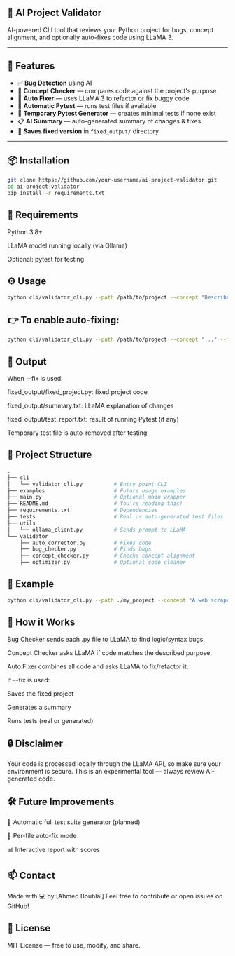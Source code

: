 ## 🧠 AI Project Validator

AI-powered CLI tool that reviews your Python project for bugs, concept alignment, and optionally auto-fixes code using LLaMA 3.

---

## 🚀 Features

- ✅ **Bug Detection** using AI
- 🧠 **Concept Checker** — compares code against the project's purpose
- 🤖 **Auto Fixer** — uses LLaMA 3 to refactor or fix buggy code
- 🧪 **Automatic Pytest** — runs test files if available
- 🧹 **Temporary Pytest Generator** — creates minimal tests if none exist
- 📋 **AI Summary** — auto-generated summary of changes & fixes
- 📂 **Saves fixed version** in `fixed_output/` directory

---

## 📦 Installation

```bash
git clone https://github.com/your-username/ai-project-validator.git
cd ai-project-validator
pip install -r requirements.txt
```
## 🧠 Requirements
Python 3.8+

LLaMA model running locally (via Ollama)

Optional: pytest for testing

## ⚙️ Usage
```bash
python cli/validator_cli.py --path /path/to/project --concept "Describe the project purpose here"
```
## 👉 To enable auto-fixing:
```bash
python cli/validator_cli.py --path /path/to/project --concept "..." --fix
```
## 📁 Output
When --fix is used:

fixed_output/fixed_project.py: fixed project code

fixed_output/summary.txt: LLaMA explanation of changes

fixed_output/test_report.txt: result of running Pytest (if any)

Temporary test file is auto-removed after testing

## 📂 Project Structure
```bash
.
├── cli
│   └── validator_cli.py          # Entry point CLI
├── examples                      # Future usage examples
├── main.py                       # Optional main wrapper
├── README.md                     # You're reading this!
├── requirements.txt              # Dependencies
├── tests                         # Real or auto-generated test files
├── utils
│   └── ollama_client.py          # Sends prompt to LLaMA
└── validator
    ├── auto_corrector.py         # Fixes code
    ├── bug_checker.py            # Finds bugs
    ├── concept_checker.py        # Checks concept alignment
    ├── optimizer.py              # Optional code cleaner
```
## 🧪 Example
```bash
python cli/validator_cli.py --path ./my_project --concept "A web scraper that saves headlines into a database." --fix
```
## 🤖 How it Works
Bug Checker sends each .py file to LLaMA to find logic/syntax bugs.

Concept Checker asks LLaMA if code matches the described purpose.

Auto Fixer combines all code and asks LLaMA to fix/refactor it.

If --fix is used:

Saves the fixed project

Generates a summary

Runs tests (real or generated)

## 🔒 Disclaimer
Your code is processed locally through the LLaMA API, so make sure your environment is secure. This is an experimental tool — always review AI-generated code.

## 🛠 Future Improvements
🧪 Automatic full test suite generator (planned)

🔁 Per-file auto-fix mode

📊 Interactive report with scores

## 📫 Contact
Made with 💻 by [Ahmed Bouhlal]
Feel free to contribute or open issues on GitHub!

## 🧠 License
MIT License — free to use, modify, and share.
